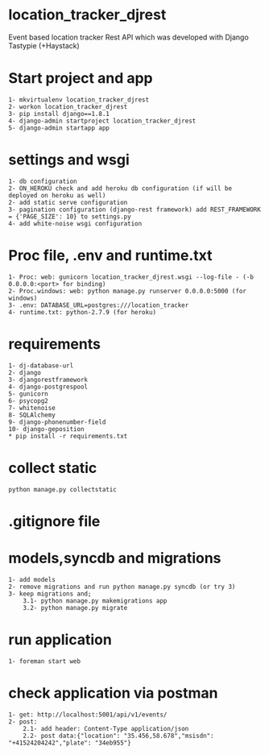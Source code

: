 # location_tracker_djrest
Event based location tracker Rest API which was developed with Django Tastypie (+Haystack)

# Start project and app
    1- mkvirtualenv location_tracker_djrest
    2- workon location_tracker_djrest
    3- pip install django==1.8.1
    4- django-admin startproject location_tracker_djrest
    5- django-admin startapp app

# settings and wsgi
    1- db configuration
    2- ON_HEROKU check and add heroku db configuration (if will be deployed on heroku as well)
    2- add static serve configuration
    3- pagination configuration (django-rest framework) add REST_FRAMEWORK = {'PAGE_SIZE': 10} to settings.py
    4- add white-noise wsgi configuration

# Proc file, .env and runtime.txt
    1- Proc: web: gunicorn location_tracker_djrest.wsgi --log-file - (-b 0.0.0.0:<port> for binding)
    2- Proc.windows: web: python manage.py runserver 0.0.0.0:5000 (for windows)
    3- .env: DATABASE_URL=postgres:///location_tracker
    4- runtime.txt: python-2.7.9 (for heroku)

# requirements
    1- dj-database-url
    2- django
    3- djangorestframework
    4- django-postgrespool
    5- gunicorn
    6- psycopg2
    7- whitenoise
    8- SQLAlchemy
    9- django-phonenumber-field
    10- django-geposition
    * pip install -r requirements.txt

# collect static
    python manage.py collectstatic

# .gitignore file

# models,syncdb and migrations
    1- add models
    2- remove migrations and run python manage.py syncdb (or try 3)
    3- keep migrations and;
        3.1- python manage.py makemigrations app
        3.2- python manage.py migrate

# run application
    1- foreman start web

# check application via postman
    1- get: http://localhost:5001/api/v1/events/
    2- post:
        2.1- add header: Content-Type application/json
        2.2- post data:{"location": "35.456,58.678","msisdn": "+41524204242","plate": "34eb955"}